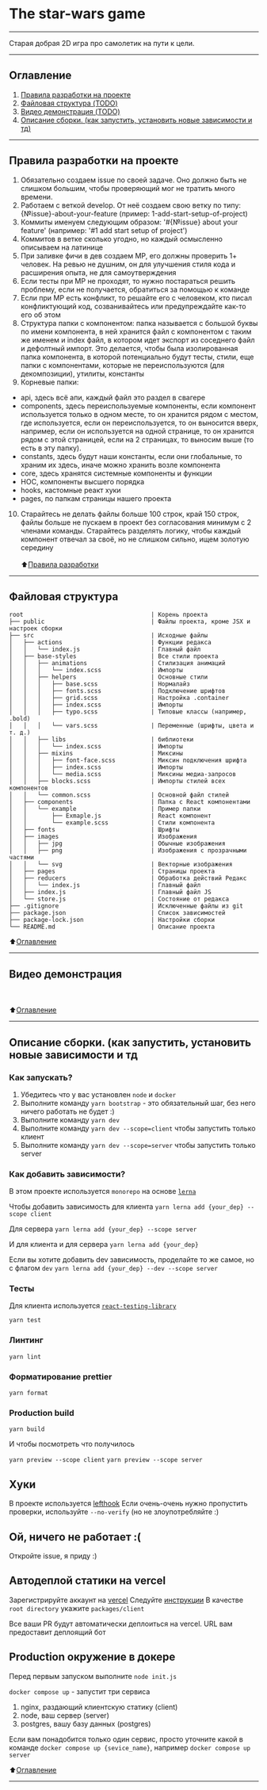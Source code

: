 # The star-wars game
___
Старая добрая 2D игра про самолетик на пути к цели.
___
## <a name="zero"></a>Оглавление
1. [Правила разработки на проекте](#first)
2. [Файловая структура (TODO)](#second)
3. [Видео демонстрация (TODO)](#third)
4. [Описание сборки. (как запустить, установить новые зависимости и тд)](#fourthd)
___
## <a name="first"></a> Правила разработки на проекте
1. Обязательно создаем issue по своей задаче. Оно должно быть не слишком
большим, чтобы проверяющий мог не тратить много времени.
2. Работаем с веткой develop. От неё создаем свою ветку по типу:
{№issue}-about-your-feature (пример: 1-add-start-setup-of-project)
3. Коммиты именуем следующим образом: '#{№issue} about your feature'
   (например: '#1 add start setup of project')
4. Коммитов в ветке сколько угодно, но каждый осмысленно описываем на латинице
5. При заливке фичи в дев создаем МР, его должны проверить 1+ человек. На ревью
не душним, он для улучшения стиля кода и расширения опыта, не для самоутверждения
6. Если тесты при МР не проходят, то нужно постараться решить проблему, если не 
получается, обратиться за помощью к команде
7. Если при МР есть конфликт, то решайте его с человеком, кто писал 
конфликтующий код, созванивайтесь или предупреждайте как-то его об этом
8. Структура папки с компонентом: папка называется с большой буквы по имени
компонента, в ней хранится файл с компонентом с таким же именем и index файл, 
в котором идет экспорт из соседнего файл и дефолтный импорт. Это делается, чтобы
была изолированная папка компонента, в которой потенциально будут тесты, стили,
еще папки с компонентами, которые не переиспользуются (для декомпозиции), утилиты,
константы
9. Корневые папки: 
 - api, здесь всё апи, каждый файл это раздел в свагере
 - сomponents, здесь переиспользуемые компоненты, если компонент используется
только в одном месте, то он хранится рядом с местом, где используется, если 
он переиспользуется, то он выносится вверх, например, если он используется на
одной странице, то он хранится рядом с этой страницей, если на 2 страницах, то
выносим выше (то есть в эту папку).
 - constants, здесь будут наши константы, если они глобальные, то храним их
здесь, иначе можно хранить возле компонента
 - core, здесь хранятся системные компоненты и функции
 - HOC, компоненты высшего порядка
 - hooks, кастомные реакт хуки
 - pages, по папкам страницы нашего проекта
10. Старайтесь не делать файлы больше 100 строк, край 150 строк, файлы больше 
не пускаем в проект без согласования минимум с 2 членами команды. Старайтесь 
разделять логику, чтобы каждый компонент отвечал за своё, но не слишком сильно,
ищем золотую середину
</br></br>
:arrow_up:[Правила разработки](#first)
____
## <a name="second"> </a>Файловая структура
```
root                                    | Корень проекта
├── public                              | Файлы проекта, кроме JSX и настроек сборки 
├── src                                 | Исходные файлы
│   ├── actions                         | Функции редакса
│   │   └── index.js                    | Главный файл
│   ├── base-styles                     | Все стили проекта
│   │   ├── animations                  | Стилизация анимаций
│   │   │   └── index.scss              | Импорты
│   │   ├── helpers                     | Основные стили
│   │   │   ├── base.scss               | Нормалайз
│   │   │   ├── fonts.scss              | Подключение шрифтов
│   │   │   ├── grid.scss               | Настройка .container
│   │   │   ├── index.scss              | Импорты
│   │   │   ├── typo.scss               | Типовые классы (например, .bold)
│   │   │   └── vars.scss               | Переменные (шрифты, цвета и т. д.)
│   │   ├── libs                        | библиотеки
│   │   │   └── index.scss              | Импорты
│   │   ├── mixins                      | Миксины
│   │   │   ├── font-face.scss          | Миксин подключения шрифта
│   │   │   ├── index.scss              | Импорты
│   │   │   └── media.scss              | Миксины медиа-запросов
│   │   ├── blocks.scss                 | Импорты стилей всех компонентов
│   │   └── common.scss                 | Основной файл стилей
│   ├── components                      | Папка с React компонентами
│   │   └── example                     | Пример папки
│   │       ├── Exmaple.js              | React компонент
│   │       └── example.scss            | Стили компонента
│   ├── fonts                           | Шрифты
│   ├── images                          | Изображения
│   │   ├── jpg                         | Обычные изображения
│   │   ├── png                         | Изображения с прозрачными частями
│   │   └── svg                         | Векторные изображения
│   ├── pages                           | Страницы проекта
│   ├── reducers                        | Обработка действий Редакс
│   │   └── index.js                    | Главный файл
│   ├── index.js                        | Главный файл JS
│   └── store.js                        | Состояние от редакса
├── .gitignore                          | Исключенные файлы из git
├── package.json                        | Список зависимостей 
├── package-lock.json                   | Настройки сборки
└── README.md                           | Описание проекта

```

:arrow_up:[Оглавление](#first)
____
## <a name="third"></a> Видео демонстрация
 </br></br>
:arrow_up:[Оглавление](#first)
___
## <a name="fourth"> </a>Описание сборки. (как запустить, установить новые зависимости и тд
### Как запускать?

1. Убедитесь что у вас установлен `node` и `docker`
2. Выполните команду `yarn bootstrap` - это обязательный шаг, без него ничего работать не будет :)
3. Выполните команду `yarn dev`
3. Выполните команду `yarn dev --scope=client` чтобы запустить только клиент
4. Выполните команду `yarn dev --scope=server` чтобы запустить только server


### Как добавить зависимости?
В этом проекте используется `monorepo` на основе [`lerna`](https://github.com/lerna/lerna)

Чтобы добавить зависимость для клиента
```yarn lerna add {your_dep} --scope client```

Для сервера
```yarn lerna add {your_dep} --scope server```

И для клиента и для сервера
```yarn lerna add {your_dep}```


Если вы хотите добавить dev зависимость, проделайте то же самое, но с флагом `dev`
```yarn lerna add {your_dep} --dev --scope server```


### Тесты

Для клиента используется [`react-testing-library`](https://testing-library.com/docs/react-testing-library/intro/)

```yarn test```

### Линтинг

```yarn lint```

### Форматирование prettier

```yarn format```

### Production build

```yarn build```

И чтобы посмотреть что получилось


`yarn preview --scope client`
`yarn preview --scope server`

## Хуки
В проекте используется [lefthook](https://github.com/evilmartians/lefthook)
Если очень-очень нужно пропустить проверки, используйте `--no-verify` (но не злоупотребляйте :)

## Ой, ничего не работает :(

Откройте issue, я приду :)

## Автодеплой статики на vercel
Зарегистрируйте аккаунт на [vercel](https://vercel.com/)
Следуйте [инструкции](https://vitejs.dev/guide/static-deploy.html#vercel-for-git)
В качестве `root directory` укажите `packages/client`

Все ваши PR будут автоматически деплоиться на vercel. URL вам предоставит деплоящий бот

## Production окружение в докере
Перед первым запуском выполните `node init.js`


`docker compose up` - запустит три сервиса
1. nginx, раздающий клиентскую статику (client)
2. node, ваш сервер (server)
3. postgres, вашу базу данных (postgres)

Если вам понадобится только один сервис, просто уточните какой в команде
`docker compose up {sevice_name}`, например `docker compose up server`

:arrow_up:[Оглавление](#first)
____


